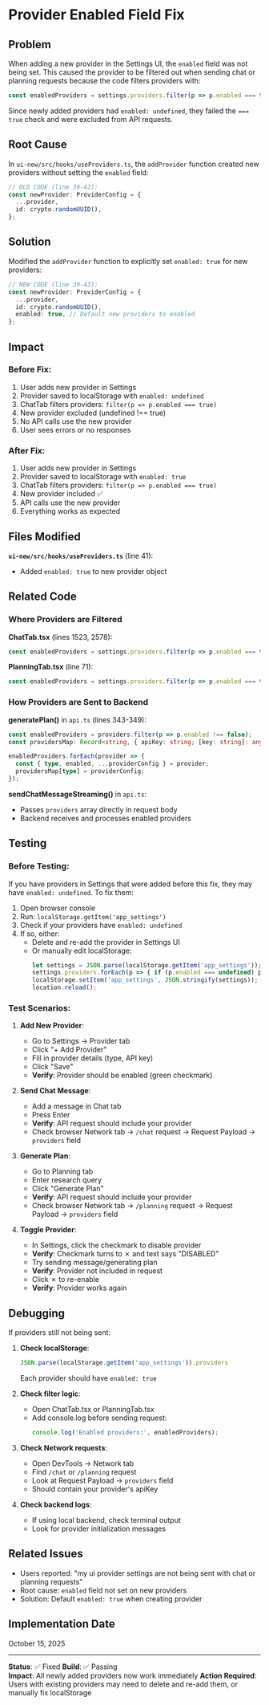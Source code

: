 # Provider Enabled Field Fix

## Problem
When adding a new provider in the Settings UI, the `enabled` field was not being set. This caused the provider to be filtered out when sending chat or planning requests because the code filters providers with:

```typescript
const enabledProviders = settings.providers.filter(p => p.enabled === true);
```

Since newly added providers had `enabled: undefined`, they failed the `=== true` check and were excluded from API requests.

## Root Cause

In `ui-new/src/hooks/useProviders.ts`, the `addProvider` function created new providers without setting the `enabled` field:

```typescript
// OLD CODE (line 39-42):
const newProvider: ProviderConfig = {
  ...provider,
  id: crypto.randomUUID(),
};
```

## Solution

Modified the `addProvider` function to explicitly set `enabled: true` for new providers:

```typescript
// NEW CODE (line 39-43):
const newProvider: ProviderConfig = {
  ...provider,
  id: crypto.randomUUID(),
  enabled: true, // Default new providers to enabled
};
```

## Impact

### Before Fix:
1. User adds new provider in Settings
2. Provider saved to localStorage with `enabled: undefined`
3. ChatTab filters providers: `filter(p => p.enabled === true)`
4. New provider excluded (undefined !== true)
5. No API calls use the new provider
6. User sees errors or no responses

### After Fix:
1. User adds new provider in Settings
2. Provider saved to localStorage with `enabled: true`
3. ChatTab filters providers: `filter(p => p.enabled === true)`
4. New provider included ✅
5. API calls use the new provider
6. Everything works as expected

## Files Modified

**`ui-new/src/hooks/useProviders.ts`** (line 41):
- Added `enabled: true` to new provider object

## Related Code

### Where Providers are Filtered

**ChatTab.tsx** (lines 1523, 2578):
```typescript
const enabledProviders = settings.providers.filter(p => p.enabled === true);
```

**PlanningTab.tsx** (line 71):
```typescript
const enabledProviders = settings.providers.filter(p => p.enabled === true);
```

### How Providers are Sent to Backend

**generatePlan()** in `api.ts` (lines 343-349):
```typescript
const enabledProviders = providers.filter(p => p.enabled !== false);
const providersMap: Record<string, { apiKey: string; [key: string]: any }> = {};

enabledProviders.forEach(provider => {
  const { type, enabled, ...providerConfig } = provider;
  providersMap[type] = providerConfig;
});
```

**sendChatMessageStreaming()** in `api.ts`:
- Passes `providers` array directly in request body
- Backend receives and processes enabled providers

## Testing

### Before Testing:
If you have providers in Settings that were added before this fix, they may have `enabled: undefined`. To fix them:

1. Open browser console
2. Run: `localStorage.getItem('app_settings')`
3. Check if your providers have `enabled: undefined`
4. If so, either:
   - Delete and re-add the provider in Settings UI
   - Or manually edit localStorage:
     ```javascript
     let settings = JSON.parse(localStorage.getItem('app_settings'));
     settings.providers.forEach(p => { if (p.enabled === undefined) p.enabled = true; });
     localStorage.setItem('app_settings', JSON.stringify(settings));
     location.reload();
     ```

### Test Scenarios:

1. **Add New Provider**:
   - Go to Settings → Provider tab
   - Click "+ Add Provider"
   - Fill in provider details (type, API key)
   - Click "Save"
   - **Verify**: Provider should be enabled (green checkmark)

2. **Send Chat Message**:
   - Add a message in Chat tab
   - Press Enter
   - **Verify**: API request should include your provider
   - Check browser Network tab → `/chat` request → Request Payload → `providers` field

3. **Generate Plan**:
   - Go to Planning tab
   - Enter research query
   - Click "Generate Plan"
   - **Verify**: API request should include your provider
   - Check browser Network tab → `/planning` request → Request Payload → `providers` field

4. **Toggle Provider**:
   - In Settings, click the checkmark to disable provider
   - **Verify**: Checkmark turns to ✗ and text says "DISABLED"
   - Try sending message/generating plan
   - **Verify**: Provider not included in request
   - Click ✗ to re-enable
   - **Verify**: Provider works again

## Debugging

If providers still not being sent:

1. **Check localStorage**:
   ```javascript
   JSON.parse(localStorage.getItem('app_settings')).providers
   ```
   Each provider should have `enabled: true`

2. **Check filter logic**:
   - Open ChatTab.tsx or PlanningTab.tsx
   - Add console.log before sending request:
     ```typescript
     console.log('Enabled providers:', enabledProviders);
     ```

3. **Check Network requests**:
   - Open DevTools → Network tab
   - Find `/chat` or `/planning` request
   - Look at Request Payload → `providers` field
   - Should contain your provider's apiKey

4. **Check backend logs**:
   - If using local backend, check terminal output
   - Look for provider initialization messages

## Related Issues

- Users reported: "my ui provider settings are not being sent with chat or planning requests"
- Root cause: `enabled` field not set on new providers
- Solution: Default `enabled: true` when creating provider

## Implementation Date
October 15, 2025

---

**Status**: ✅ Fixed
**Build**: ✅ Passing  
**Impact**: All newly added providers now work immediately
**Action Required**: Users with existing providers may need to delete and re-add them, or manually fix localStorage
